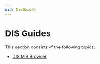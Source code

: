 ```yaml
---
uid: DisGuides
---
```


# DIS Guides

This section consists of the following topics:

- [DIS MIB Browser](xref:DisGuides_MibBrowser)
